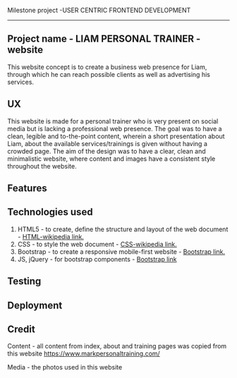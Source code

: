 Milestone project -USER CENTRIC FRONTEND DEVELOPMENT 

---

## Project name - LIAM PERSONAL TRAINER - website


This website concept is to create a business web presence for Liam, through which he can reach possible clients as well as advertising his services.

## UX


This website is made for a personal trainer who is very present on social media but is lacking a professional web presence.
The goal was to have a clean, legible and to-the-point content, wherein a short presentation about Liam, about the available services/trainings 
is given without having a crowded page. 
The aim of the design was to have a clear, clean and minimalistic website, where content and images have a consistent style throughout the 
website.



## Features


## Technologies used

1. HTML5 - to create, define the structure and layout of the web document - [HTML-wikipedia link.](https://en.wikipedia.org/wiki/HTML5)
2. CSS - to style the web document - [CSS-wikipedia link.](https://en.wikipedia.org/wiki/Cascading_Style_Sheets)
3. Bootstrap - to create a  responsive mobile-first website - [Bootstrap link.](https://getbootstrap.com/)
4. JS, jQuery - for bootstrap components - [Bootstrap link](https://getbootstrap.com/docs/4.3/getting-started/introduction/#js)

## Testing

## Deployment

## Credit

Content - all content from index, about and training pages was copied from this website https://www.markpersonaltraining.com/

Media - the photos used in this website